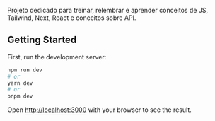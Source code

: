 Projeto dedicado para treinar, relembrar e aprender conceitos de JS, Tailwind, Next, React e conceitos sobre API.


## Getting Started

First, run the development server:

```bash
npm run dev
# or
yarn dev
# or
pnpm dev
```
Open [http://localhost:3000](http://localhost:3000) with your browser to see the result.




